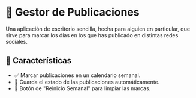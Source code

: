 # 📅 Gestor de Publicaciones

Una aplicación de escritorio sencilla, hecha para alguien en particular, que sirve para marcar los días en los que has publicado en distintas redes sociales.

## 🚀 Características
- ✅ Marcar publicaciones en un calendario semanal.
- 💾 Guarda el estado de las publicaciones automáticamente.
- 🔄 Botón de "Reinicio Semanal" para limpiar las marcas.
